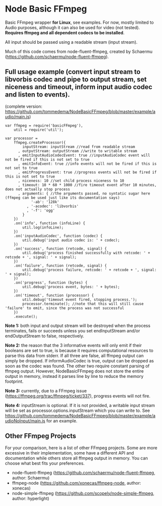 Node Basic FFmpeg
==================

Basic FFmpeg wrapper __for Linux__, see examples. For now, mostly limited to Audio purposes, although it can also be used for video (not tested). __Requires ffmpeg and all dependent codecs to be installed__.

All input should be passed using a readable stream (input stream).

Much of this code comes from node-fluent-ffmpeg, created by Schaermu (https://github.com/schaermu/node-fluent-ffmpeg).

Full usage example (convert input stream to libvorbis codec and pipe to output stream, set niceness and timeout, inform input audio codec and listen to events). 
------------------

(complete version: https://github.com/tommedema/NodeBasicFFmpeg/blob/master/example/audio/main.js)

    var ffmpeg = require('basicFFmpeg'),
        util = require('util');
        
    var processor = 
        ffmpeg.createProcessor({
            inputStream: inputStream //read from readable stream
          , outputStream: outputStream //write to writable stream
          , emitInputAudioCodecEvent: true //inputAudioCodec event will not be fired if this is not set to true
          , emitInfoEvent: true //info events will not be fired if this is not set to true
          , emitProgressEvent: true //progress events will not be fired if this is not set to true
          , niceness: 10 //set child process niceness to 10
          , timeout: 10 * 60 * 1000 //fire timeout event after 10 minutes, does not actually stop process
          , arguments: { //the arguments passed, no syntatic sugar here (ffmpeg can be used just like its documentation says)
                '-ab': '128k'
              , '-acodec': 'libvorbis'
              , '-f': 'ogg'
            }
        })
        .on('info', function (infoLine) {
            util.log(infoLine);
        })
        .on('inputAudioCodec', function (codec) {
            util.debug('input audio codec is: ' + codec);
        })
        .on('success', function (retcode, signal) {
            util.debug('process finished successfully with retcode: ' + retcode + ', signal: ' + signal);
        })
        .on('failure', function (retcode, signal) {
            util.debug('process failure, retcode: ' + retcode + ', signal: ' + signal);
        })
        .on('progress', function (bytes) {
            util.debug('process event, bytes: ' + bytes);
        })
        .on('timeout', function (processor) {
            util.debug('timeout event fired, stopping process.');
            processor.terminate(); //note that this will still cause 'failure' to emit, since the process was not successful
        })
        .execute();
        
__Note 1:__ both input and output stream will be destroyed when the process terminates, fails or succeeds unless you set endInputStream and/or endOutputStream to false, respectively.
 
__Note 2:__ the reason that the 3 informative events will only emit if their booleans are set to true, is because it requires computational resources to parse this data from stderr. If all three are false, all ffmpeg output can simply be dropped. If informAudioCodec is true, output can be dropped as soon as the codec was found. The other two require constant parsing of ffmpeg output. However, NodeBasicFFmpeg does not store the entire output in memory, instead it parses line by line to reduce the memory footprint.
 
__Note 3:__ currently, due to a FFmpeg issue (https://ffmpeg.org/trac/ffmpeg/ticket/337), progress events will not fire.

__Note 4:__ inputStream is optional. If it is not provided, a writable input stream will be set as processor.options.inputStream which you can write to. See https://github.com/tommedema/NodeBasicFFmpeg/blob/master/example/audioNoInput/main.js for an example.
 
Other FFmpeg Projects
----------------------
For your comparison, here is a list of other FFmpeg projects. Some are more excessive in their implementation, some have a different API and documentation while others store all ffmpeg output in memory. You can choose what best fits your preferences.
 
* node-fluent-ffmpeg (https://github.com/schaermu/node-fluent-ffmpeg, author: Schaermu)
* ffmpeg-node (https://github.com/xonecas/ffmpeg-node, author: xonecas)
* node-simple-ffmpeg (https://github.com/scopely/node-simple-ffmpeg, author: hyperlight)